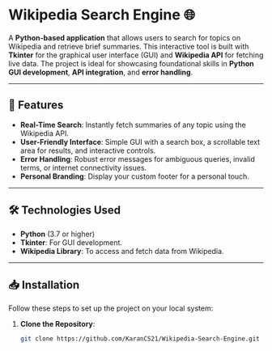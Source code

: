 # Wikipedia Search Engine 🌐

A **Python-based application** that allows users to search for topics on Wikipedia and retrieve brief summaries. This interactive tool is built with **Tkinter** for the graphical user interface (GUI) and **Wikipedia API** for fetching live data. The project is ideal for showcasing foundational skills in **Python GUI development**, **API integration**, and **error handling**.

---

## 🚀 Features
- **Real-Time Search**: Instantly fetch summaries of any topic using the Wikipedia API.
- **User-Friendly Interface**: Simple GUI with a search box, a scrollable text area for results, and interactive controls.
- **Error Handling**: Robust error messages for ambiguous queries, invalid terms, or internet connectivity issues.
- **Personal Branding**: Display your custom footer for a personal touch.

---

## 🛠️ Technologies Used
- **Python** (3.7 or higher)
- **Tkinter**: For GUI development.
- **Wikipedia Library**: To access and fetch data from Wikipedia.

---

## 📥 Installation
Follow these steps to set up the project on your local system:

1. **Clone the Repository**:
   ```bash
   git clone https://github.com/KaranCS21/Wikipedia-Search-Engine.git
